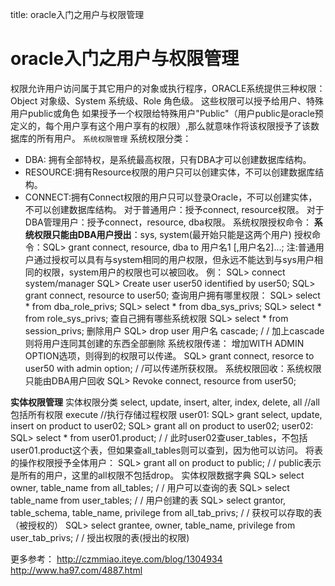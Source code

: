 title: oracle入门之用户与权限管理 

#  oracle入门之用户与权限管理 
权限允许用户访问属于其它用户的对象或执行程序，ORACLE系统提供三种权限：Object 对象级、System 系统级、Role 角色级。
这些权限可以授予给用户、特殊用户public或角色
如果授予一个权限给特殊用户"Public"（用户public是oracle预定义的，每个用户享有这个用户享有的权限）,那么就意味作将该权限授予了该数据库的所有用户。
` 系统权限管理 ` 
系统权限分类：
  * DBA: 拥有全部特权，是系统最高权限，只有DBA才可以创建数据库结构。
  * RESOURCE:拥有Resource权限的用户只可以创建实体，不可以创建数据库结构。
  * CONNECT:拥有Connect权限的用户只可以登录Oracle，不可以创建实体，不可以创建数据库结构。
对于普通用户：授予connect, resource权限。
对于DBA管理用户：授予connect，resource, dba权限。
系统权限授权命令：
**系统权限只能由DBA用户授出**：sys, system(最开始只能是这两个用户)
授权命令：SQL> grant connect, resource, dba to 用户名1 [,用户名2]...;
注:普通用户通过授权可以具有与system相同的用户权限，但永远不能达到与sys用户相同的权限，system用户的权限也可以被回收。 
例： 
SQL> connect system/manager
SQL> Create user user50 identified by user50;
SQL> grant connect, resource to user50;
查询用户拥有哪里权限： 
SQL> select * from dba_role_privs;
SQL> select * from dba_sys_privs;
SQL> select * from role_sys_privs; 
查自己拥有哪些系统权限
SQL> select * from session_privs; 
删除用户
SQL> drop user 用户名 cascade;  / / 加上cascade则将用户连同其创建的东西全部删除
系统权限传递：
增加WITH ADMIN OPTION选项，则得到的权限可以传递。
SQL> grant connect, resorce to user50 with admin option;  / /可以传递所获权限。
系统权限回收：系统权限只能由DBA用户回收
SQL> Revoke connect, resource from user50; 

**实体权限管理** 
实体权限分类
select, update, insert, alter, index, delete, all  //all包括所有权限
execute  //执行存储过程权限
user01:
SQL> grant select, update, insert on product to user02;
SQL> grant all on product to user02;
user02:
SQL> select * from user01.product; 
/ / 此时user02查user_tables，不包括user01.product这个表，但如果查all_tables则可以查到，因为他可以访问。
将表的操作权限授予全体用户：
SQL> grant all on product to public;  / / public表示是所有的用户，这里的all权限不包括drop。
实体权限数据字典
SQL> select owner, table_name from all_tables; / / 用户可以查询的表
SQL> select table_name from user_tables;  / /  用户创建的表
SQL> select grantor, table_schema, table_name, privilege from all_tab_privs; / / 获权可以存取的表（被授权的）
SQL> select grantee, owner, table_name, privilege from user_tab_privs;    / / 授出权限的表(授出的权限)


更多参考：
http://czmmiao.iteye.com/blog/1304934
http://www.ha97.com/4887.html